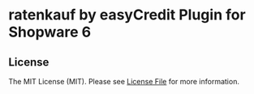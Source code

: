 # ratenkauf by easyCredit Plugin for Shopware 6

## License

The MIT License (MIT). Please see [License File](LICENSE) for more information.
